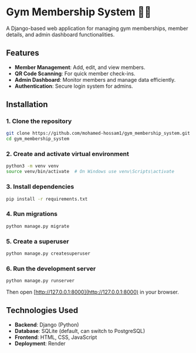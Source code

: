 # Gym Membership System 🏋️‍♂️

A Django-based web application for managing gym memberships, member details, and admin dashboard functionalities.

## Features

* **Member Management**: Add, edit, and view members.
* **QR Code Scanning**: For quick member check-ins.
* **Admin Dashboard**: Monitor members and manage data efficiently.
* **Authentication**: Secure login system for admins.

## Installation

### 1. Clone the repository

```bash
git clone https://github.com/mohamed-hossam1/gym_membership_system.git
cd gym_membership_system
```

### 2. Create and activate virtual environment

```bash
python3 -m venv venv
source venv/bin/activate  # On Windows use venv\Scripts\activate
```

### 3. Install dependencies

```bash
pip install -r requirements.txt
```

### 4. Run migrations

```bash
python manage.py migrate
```

### 5. Create a superuser

```bash
python manage.py createsuperuser
```

### 6. Run the development server

```bash
python manage.py runserver
```

Then open [http://127.0.0.1:8000](http://127.0.0.1:8000) in your browser.

## Technologies Used

* **Backend**: Django (Python)
* **Database**: SQLite (default, can switch to PostgreSQL)
* **Frontend**: HTML, CSS, JavaScript
* **Deployment**: Render

